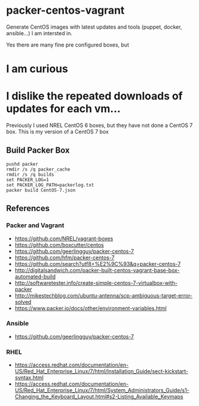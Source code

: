 # packer-centos-vagrant
Generate CentOS images with latest updates and tools (puppet, docker, ansible...) I am intersted in.

Yes there are many fine pre configured boxes, but 
# I am curious
# I dislike the repeated downloads of updates for each vm...

Previously I used NREL CentOS 6 boxes, but they have not done a CentOS 7 box.
This is my version of a CentOS 7 box

## Build Packer Box

    pushd packer
    rmdir /s /q packer_cache
    rmdir /s /q builds
    set PACKER_LOG=1
    set PACKER_LOG_PATH=packerlog.txt
    packer build CentOS-7.json

## References
### Packer and Vagrant

- https://github.com/NREL/vagrant-boxes
- https://github.com/boxcutter/centos
- https://github.com/geerlingguy/packer-centos-7
- https://github.com/hfm/packer-centos-7
- https://github.com/search?utf8=%E2%9C%93&q=packer-centos-7
- http://digitalsandwich.com/packer-built-centos-vagrant-base-box-automated-build
- http://softwaretester.info/create-simple-centos-7-virtualbox-with-packer
- http://mikestechblog.com/ubuntu-antenna/scp-ambiguous-target-error-solved
- https://www.packer.io/docs/other/environment-variables.html

### Ansible

- https://github.com/geerlingguy/packer-centos-7

### RHEL

- https://access.redhat.com/documentation/en-US/Red_Hat_Enterprise_Linux/7/html/Installation_Guide/sect-kickstart-syntax.html
- https://access.redhat.com/documentation/en-US/Red_Hat_Enterprise_Linux/7/html/System_Administrators_Guide/s1-Changing_the_Keyboard_Layout.html#s2-Listing_Available_Keymaps
